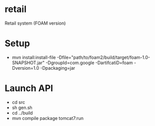 # retail
Retail system (FOAM version)

# Setup
- mvn install:install-file -Dfile="path/to/foam2/build/target/foam-1.0-SNAPSHOT.jar" -DgroupId=com.google -DartifcatiD=foam -Dversion=1.0 -Dpackaging=jar


# Launch API
- cd src
- sh gen.sh
- cd ../build
- mvn compile package tomcat7:run
